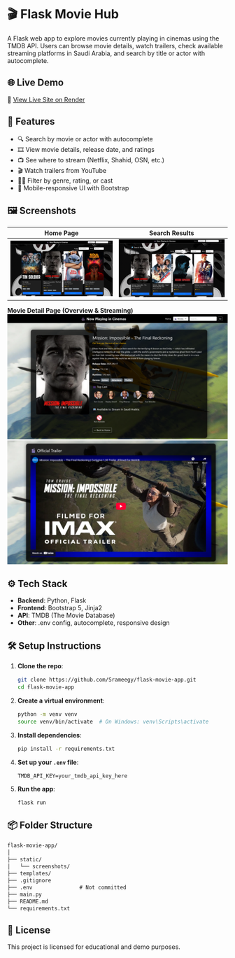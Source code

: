 # 🎬 Flask Movie Hub

A Flask web app to explore movies currently playing in cinemas using the TMDB API. Users can browse movie details, watch trailers, check available streaming platforms in Saudi Arabia, and search by title or actor with autocomplete.

## 🌐 Live Demo

🔗 [View Live Site on Render](https://flask-movie-app-98yx.onrender.com/)

## 🚀 Features

- 🔍 Search by movie or actor with autocomplete
- 🎞️ View movie details, release date, and ratings
- 📺 See where to stream (Netflix, Shahid, OSN, etc.)
- 🎬 Watch trailers from YouTube
- 🧙‍♂️ Filter by genre, rating, or cast
- 📱 Mobile-responsive UI with Bootstrap

## 🖼️ Screenshots

| Home Page                              | Search Results                             |
|----------------------------------------|--------------------------------------------|
| ![Home](static/screenshots/home.png)   | ![Search](static/screenshots/search.png)   |

**Movie Detail Page (Overview & Streaming)**  
![Detail 1](static/screenshots/detail.png)  
![Detail 2](static/screenshots/detail_2.png)


## ⚙️ Tech Stack

- **Backend**: Python, Flask
- **Frontend**: Bootstrap 5, Jinja2
- **API**: TMDB (The Movie Database)
- **Other**: .env config, autocomplete, responsive design

## 🛠️ Setup Instructions

1. **Clone the repo**:
   ```bash
   git clone https://github.com/Srameegy/flask-movie-app.git
   cd flask-movie-app
   ```

2. **Create a virtual environment**:
   ```bash
   python -m venv venv
   source venv/bin/activate  # On Windows: venv\Scripts\activate
   ```

3. **Install dependencies**:
   ```bash
   pip install -r requirements.txt
   ```

4. **Set up your `.env` file**:
   ```
   TMDB_API_KEY=your_tmdb_api_key_here
   ```

5. **Run the app**:
   ```bash
   flask run
   ```

## 📦 Folder Structure

```
flask-movie-app/
│
├── static/
│   └── screenshots/
├── templates/
├── .gitignore
├── .env               # Not committed
├── main.py
├── README.md
└── requirements.txt
```

## 📄 License

This project is licensed for educational and demo purposes.
